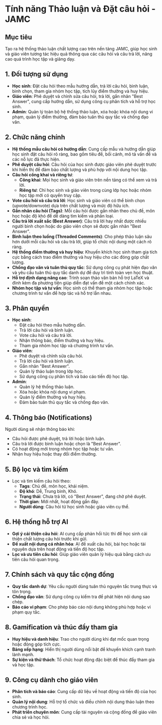 # Tính năng Thảo luận và Đặt câu hỏi - JAMC

## Mục tiêu

Tạo ra hệ thống thảo luận chất lượng cao trên nền tảng JAMC, giúp học sinh và giáo viên tương tác hiệu quả thông qua các câu hỏi và câu trả lời, nâng cao quá trình học tập và giảng dạy.

## 1. Đối tượng sử dụng

- **Học sinh**: Đặt câu hỏi theo mẫu hướng dẫn, trả lời câu hỏi, bình luận, bình chọn, tham gia nhóm học tập, tích lũy điểm thưởng và huy hiệu.
- **Giáo viên**: Phê duyệt và chỉnh sửa câu hỏi, trả lời, gắn nhãn "Best Answer", cung cấp hướng dẫn, sử dụng công cụ phân tích và hỗ trợ học sinh.
- **Admin**: Quản lý toàn bộ hệ thống thảo luận, xóa hoặc khóa nội dung vi phạm, quản lý điểm thưởng, đảm bảo tuân thủ quy tắc và chống đạo văn.

## 2. Chức năng chính

- **Hệ thống mẫu câu hỏi có hướng dẫn**: Cung cấp mẫu và hướng dẫn giúp học sinh đặt câu hỏi rõ ràng, bao gồm tiêu đề, bối cảnh, mô tả vấn đề và các nỗ lực đã thực hiện.
- **Phê duyệt câu hỏi**: Câu hỏi của học sinh được giáo viên phê duyệt trước khi hiển thị để đảm bảo chất lượng và phù hợp với nội dung học tập.
- **Câu hỏi công khai và riêng tư**:
  - **Công khai**: Mọi học sinh và giáo viên trên nền tảng có thể xem và trả lời.
  - **Riêng tư**: Chỉ học sinh và giáo viên trong cùng lớp học hoặc nhóm học tập mới có quyền truy cập.
- **Vote câu hỏi và câu trả lời**: Học sinh và giáo viên có thể bình chọn (upvote/downvote) dựa trên chất lượng và mức độ hữu ích.
- **Gắn nhãn câu hỏi (Tags)**: Mỗi câu hỏi được gắn nhãn theo chủ đề, môn học hoặc độ khó để dễ dàng tìm kiếm và phân loại.
- **Câu trả lời xuất sắc (Best Answer)**: Câu trả lời hay nhất được nhiều người bình chọn hoặc do giáo viên chọn sẽ được gắn nhãn "Best Answer".
- **Bình luận theo luồng (Threaded Comments)**: Cho phép thảo luận sâu hơn dưới mỗi câu hỏi và câu trả lời, giúp tổ chức nội dung một cách rõ ràng.
- **Hệ thống điểm thưởng và huy hiệu**: Khuyến khích học sinh tham gia tích cực bằng cách trao điểm thưởng và huy hiệu cho các đóng góp chất lượng.
- **Chống đạo văn và tuân thủ quy tắc**: Sử dụng công cụ phát hiện đạo văn và yêu cầu tuân thủ quy tắc danh dự để duy trì tính toàn vẹn học thuật.
- **Hỗ trợ định dạng nâng cao**: Trình soạn thảo văn bản hỗ trợ LaTeX và đính kèm đa phương tiện giúp diễn đạt vấn đề một cách chính xác.
- **Nhóm học tập và tư vấn**: Học sinh có thể tham gia nhóm học tập hoặc chương trình tư vấn để hợp tác và hỗ trợ lẫn nhau.

## 3. Phân quyền

- **Học sinh**:
  - Đặt câu hỏi theo mẫu hướng dẫn.
  - Trả lời câu hỏi và bình luận.
  - Vote câu hỏi và câu trả lời.
  - Nhận thông báo, điểm thưởng và huy hiệu.
  - Tham gia nhóm học tập và chương trình tư vấn.
- **Giáo viên**:
  - Phê duyệt và chỉnh sửa câu hỏi.
  - Trả lời câu hỏi và bình luận.
  - Gắn nhãn "Best Answer".
  - Quản lý thảo luận trong lớp học.
  - Sử dụng công cụ phân tích và báo cáo tiến độ học tập.
- **Admin**:
  - Quản lý hệ thống thảo luận.
  - Xóa hoặc khóa nội dung vi phạm.
  - Quản lý điểm thưởng và huy hiệu.
  - Đảm bảo tuân thủ quy tắc và chống đạo văn.

## 4. Thông báo (Notifications)

Người dùng sẽ nhận thông báo khi:

- Câu hỏi được phê duyệt, trả lời hoặc bình luận.
- Câu trả lời được bình luận hoặc chọn là "Best Answer".
- Có hoạt động mới trong nhóm học tập hoặc tư vấn.
- Nhận huy hiệu hoặc thay đổi điểm thưởng.

## 5. Bộ lọc và tìm kiếm

- Lọc và tìm kiếm câu hỏi theo:
  - **Tags**: Chủ đề, môn học, khái niệm.
  - **Độ khó**: Dễ, Trung bình, Khó.
  - **Trạng thái**: Chưa trả lời, có "Best Answer", đang chờ phê duyệt.
  - **Thời gian**: Mới nhất, hoạt động gần đây.
  - **Người dùng**: Câu hỏi từ học sinh hoặc giáo viên cụ thể.

## 6. Hệ thống hỗ trợ AI

- **Gợi ý cải thiện câu hỏi**: AI cung cấp phản hồi tức thì để học sinh cải thiện chất lượng câu hỏi trước khi gửi.
- **Đề xuất nội dung cá nhân hóa**: AI đề xuất câu hỏi, bài học hoặc tài nguyên dựa trên hoạt động và tiến độ học tập.
- **Lọc và ưu tiên câu hỏi**: Giúp giáo viên quản lý hiệu quả bằng cách ưu tiên câu hỏi quan trọng.

## 7. Chính sách và quy tắc cộng đồng

- **Quy tắc danh dự**: Yêu cầu người dùng tuân thủ nguyên tắc trung thực và tôn trọng.
- **Chống đạo văn**: Sử dụng công cụ kiểm tra để phát hiện nội dung sao chép.
- **Báo cáo vi phạm**: Cho phép báo cáo nội dung không phù hợp hoặc vi phạm quy tắc.

## 8. Gamification và thúc đẩy tham gia

- **Huy hiệu và danh hiệu**: Trao cho người dùng khi đạt mốc quan trọng hoặc đóng góp tích cực.
- **Bảng xếp hạng**: Hiển thị người dùng nổi bật để khuyến khích cạnh tranh lành mạnh.
- **Sự kiện và thử thách**: Tổ chức hoạt động đặc biệt để thúc đẩy tham gia và học tập.

## 9. Công cụ dành cho giáo viên

- **Phân tích và báo cáo**: Cung cấp dữ liệu về hoạt động và tiến độ của học sinh.
- **Quản lý nội dung**: Hỗ trợ tổ chức và điều chỉnh nội dung thảo luận theo chương trình học.
- **Phát triển chuyên môn**: Cung cấp tài nguyên và cộng đồng để giáo viên chia sẻ và học hỏi.